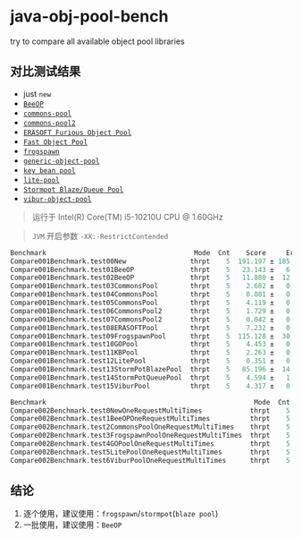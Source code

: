# java-obj-pool-bench

try to compare all available object pool libraries

## 对比测试结果

- just `new`
- [`BeeOP`](https://github.com/Chris2018998/BeeOP)
- [`commons-pool`](https://commons.apache.org/proper/commons-pool/)
- [`commons-pool2`](https://commons.apache.org/proper/commons-pool/)
- [`ERASOFT Furious Object Pool`](https://code.google.com/archive/p/furious-objectpool/)
- [`Fast Object Pool`](https://github.com/DanielYWoo/fast-object-pool)
- [`frogspawn`](https://itcraft.cn/frogspawn/)
- [`generic-object-pool`](https://github.com/bbottema/generic-object-pool)
- [`key bean pool`](https://github.com/gondor/kbop/)
- [`lite-pool`](https://github.com/nextopcn/lite-pool)
- [`Stormpot Blaze/Queue Pool`](http://chrisvest.github.io/stormpot/)
- [`vibur-object-pool`](https://github.com/vibur/vibur-object-pool)

> 运行于 Intel(R) Core(TM) i5-10210U CPU @ 1.60GHz

> `JVM` 开启参数 `-XX:-RestrictContended`

```verilog
Benchmark                                     Mode  Cnt    Score     Error   Units
Compare001Benchmark.test00New                thrpt    5  191.197 ± 185.102  ops/us
Compare001Benchmark.test01BeeOP              thrpt    5   23.143 ±   6.302  ops/us
Compare001Benchmark.test02BeeOP              thrpt    5   11.880 ±  12.909  ops/us
Compare001Benchmark.test03CommonsPool        thrpt    5    2.682 ±   0.151  ops/us
Compare001Benchmark.test04CommonsPool        thrpt    5    0.881 ±   0.104  ops/us
Compare001Benchmark.test05CommonsPool        thrpt    5    4.119 ±   0.122  ops/us
Compare001Benchmark.test06CommonsPool2       thrpt    5    1.729 ±   0.156  ops/us
Compare001Benchmark.test07CommonsPool2       thrpt    5    0.042 ±   0.026  ops/us
Compare001Benchmark.test08ERASOFTPool        thrpt    5    7.232 ±   0.916  ops/us
Compare001Benchmark.test09FrogspawnPool      thrpt    5  115.128 ±  30.398  ops/us
Compare001Benchmark.test10GOPool             thrpt    5    4.453 ±   0.337  ops/us
Compare001Benchmark.test11KBPool             thrpt    5    2.263 ±   0.180  ops/us
Compare001Benchmark.test12LitePool           thrpt    5    0.351 ±   0.118  ops/us
Compare001Benchmark.test13StormPotBlazePool  thrpt    5   85.196 ±  14.715  ops/us
Compare001Benchmark.test14StormPotQueuePool  thrpt    5    4.594 ±   1.015  ops/us
Compare001Benchmark.test15ViburPool          thrpt    5    4.317 ±   0.478  ops/us
```

```verilog
Benchmark                                                    Mode  Cnt      Score      Error   Units
Compare002Benchmark.test0NewOneRequestMultiTimes            thrpt    5   6227.045 ± 2143.521  ops/ms
Compare002Benchmark.test1BeeOPOneRequestMultiTimes          thrpt    5  11614.665 ± 1636.184  ops/ms
Compare002Benchmark.test2CommonsPoolOneRequestMultiTimes    thrpt    5     58.541 ±    3.104  ops/ms
Compare002Benchmark.test3FrogspawnPoolOneRequestMultiTimes  thrpt    5    873.924 ±   18.034  ops/ms
Compare002Benchmark.test4GOPoolOneRequestMultiTimes         thrpt    5    172.718 ±    8.730  ops/ms
Compare002Benchmark.test5LitePoolOneRequestMultiTimes       thrpt    5    432.140 ±   72.527  ops/ms
Compare002Benchmark.test6ViburPoolOneRequestMultiTimes      thrpt    5    140.157 ±    3.787  ops/ms
```

## 结论

1. 逐个使用，建议使用：`frogspawn`/`stormpot`(`blaze pool`)
2. 一批使用，建议使用：`BeeOP`
